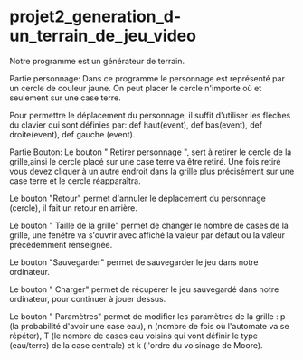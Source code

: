 # projet2_generation_d-un_terrain_de_jeu_video
Notre programme est un générateur de terrain.


Partie personnage:
Dans ce programme le personnage est représenté par un cercle de couleur jaune. On peut placer le cercle n'importe où et seulement sur une case terre.

Pour permettre le déplacement du personnage, il suffit d'utiliser les flèches du clavier qui sont définies par: def haut(event), def bas(event), def droite(event), def gauche (event).


Partie Bouton:
Le bouton " Retirer personnage ", sert à retirer le cercle de la grille,ainsi le cercle placé sur une case terre va être retiré. Une fois retiré vous devez cliquer à un autre endroit dans la grille plus précisément sur une case terre et le cercle réapparaîtra. 

Le bouton "Retour" permet d'annuler le déplacement du personnage (cercle), il fait un retour en arrière.

Le bouton " Taille de la grille" permet de changer le nombre de cases de la grille,  une fenêtre va s'ouvrir avec affiché la valeur par défaut ou la valeur précédemment renseignée.

Le bouton "Sauvegarder" permet de sauvegarder le jeu dans notre ordinateur.

Le bouton " Charger" permet de récupérer le jeu sauvegardé dans notre ordinateur, pour continuer à jouer dessus.

Le bouton " Paramètres" permet de modifier les paramètres de la grille : p (la probabilité d'avoir une case eau), n (nombre de fois où l'automate va se répéter), T (le nombre de cases eau voisins qui vont définir le type (eau/terre) de la case centrale) et k (l'ordre du voisinage de Moore).

